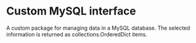 # Custom MySQL interface

A custom package for managing data in a MySQL database. The selected information is returned as collections.OrderedDict items.
